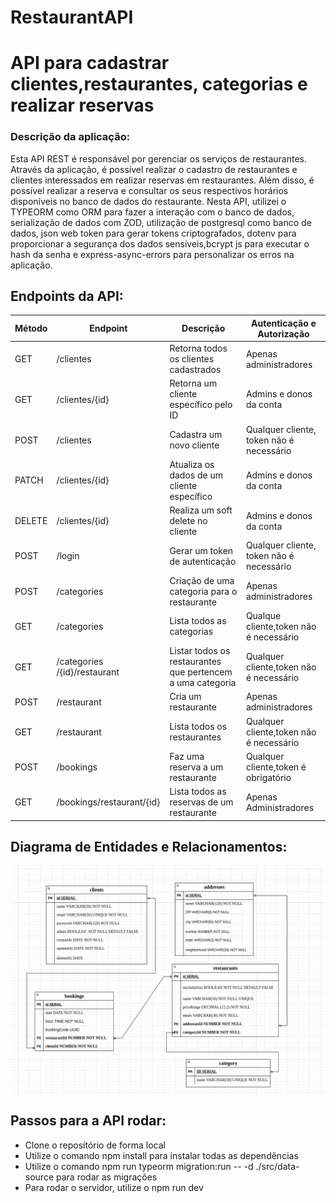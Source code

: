 # RestaurantAPI

<h1>API para cadastrar clientes,restaurantes, categorias e realizar reservas</h1>

<h3>Descrição da aplicação:</h3>

<p>Esta API REST  é responsável por gerenciar os serviços de restaurantes. Através da aplicação, é possível realizar o cadastro de restaurantes e clientes interessados em realizar reservas em restaurantes. Além disso, é possível realizar a reserva e consultar os seus respectivos horários disponíveis no banco de dados do restaurante. Nesta API, utilizei o TYPEORM  como ORM para fazer a interação com o banco de dados, serialização de dados com ZOD, utilização de postgresql como banco de dados, json web token para gerar tokens criptografados, dotenv para proporcionar a segurança dos dados sensíveis,bcrypt js para executar o hash da senha e express-async-errors para personalizar os erros na aplicação. 
</p>

<h2>Endpoints da API:</h2>

| Método | Endpoint                     | Descrição                                                  | Autenticação e Autorização               |
| ------ | ---------------------------- | ---------------------------------------------------------- | ---------------------------------------- |
| GET    | /clientes                    | Retorna todos os clientes cadastrados                      | Apenas administradores                   |
| GET    | /clientes/{id}               | Retorna um cliente específico pelo ID                      | Admins e donos da conta                  |
| POST   | /clientes                    | Cadastra um novo cliente                                   | Qualquer cliente, token não é necessário |
| PATCH  | /clientes/{id}               | Atualiza os dados de um cliente específico                 | Admins e donos da conta                  |
| DELETE | /clientes/{id}               | Realiza um soft delete no cliente                          | Admins e donos da conta                  |
| POST   | /login                       | Gerar um token de autenticação                             | Qualquer cliente, token não é necessário |
| POST   | /categories                  | Criação de uma categoria para o restaurante                | Apenas administradores                   |
| GET    | /categories                  | Lista todos as categorias                                  | Qualque cliente,token não é necessário   |
| GET    | /categories /{id}/restaurant | Listar todos os restaurantes que pertencem a uma categoria | Qualquer cliente,token não é necessário  |
| POST   | /restaurant                  | Cria um restaurante                                        | Apenas administradores                   |
| GET    | /restaurant                  | Lista todos os restaurantes                                | Qualquer cliente,token não é necessário  |
| POST   | /bookings                    | Faz uma reserva a um restaurante                           | Qualquer cliente,token é obrigatório     |
| GET    | /bookings/restaurant/{id}    | Lista todos as reservas de um restaurante                  | Apenas Administradores                   |

## Diagrama de Entidades e Relacionamentos:

![DER](./DER.png)

<h2>Passos para a API rodar:</h2>

<ul>

<li>
Clone o reposítório de forma local
</li>
<li>Utilize o comando npm install para instalar todas as dependências</li>
<li>Utilize o comando npm run typeorm migration:run -- -d ./src/data-source para rodar as migrações </li>
<li>Para rodar o servidor, utilize o npm run dev</li>
<ul>
